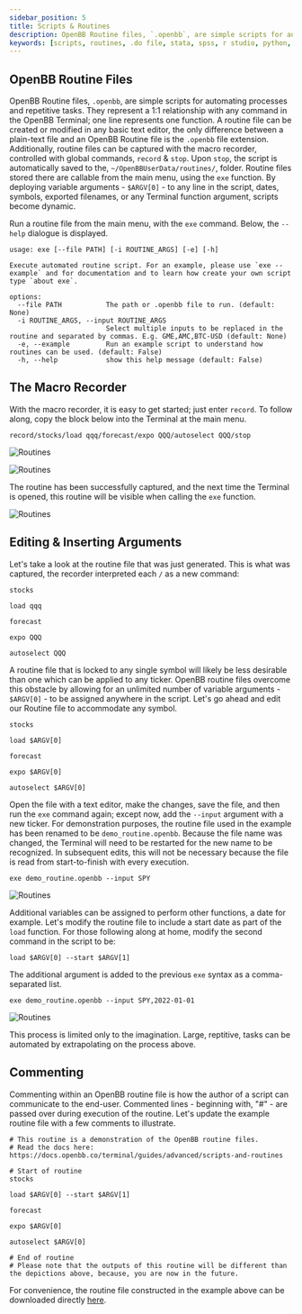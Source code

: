 ```yaml
---
sidebar_position: 5
title: Scripts & Routines
description: OpenBB Routine files, `.openbb`, are simple scripts for automating processes and repetitive tasks. They represent a 1:1 relationship with any command in the OpenBB Terminal; one line represents one function. A routine file can be created or modified in any basic text editor, the only difference between a plain-text file and an OpenBB Routine file is the `.openbb` file extension. Additionally, routine files can be captured with the macro recorder, controlled with global commands, `record` & `stop`. Upon `stop`, the script is automatically saved to the, `~/OpenBBUserData/routines/`, folder.  Routine files stored there are callable from the main menu, using the `exe` function. By deploying variable arguments - `$ARGV[0]` - to any line in the script, dates, symbols, exported filenames, or any Terminal function argument, scripts become dynamic.
keywords: [scripts, routines, .do file, stata, spss, r studio, python, automation, data collection, aggregation, script, routine, openbb terminal]
---
```

## OpenBB Routine Files

OpenBB Routine files, `.openbb`, are simple scripts for automating processes and repetitive tasks. They represent a 1:1 relationship with any command in the OpenBB Terminal; one line represents one function. A routine file can be created or modified in any basic text editor, the only difference between a plain-text file and an OpenBB Routine file is the `.openbb` file extension. Additionally, routine files can be captured with the macro recorder, controlled with global commands, `record` & `stop`. Upon `stop`, the script is automatically saved to the, `~/OpenBBUserData/routines/`, folder.  Routine files stored there are callable from the main menu, using the `exe` function. By deploying variable arguments - `$ARGV[0]` - to any line in the script, dates, symbols, exported filenames, or any Terminal function argument, scripts become dynamic.

Run a routine file from the main menu, with the `exe` command. Below, the `--help` dialogue is displayed.

```console
usage: exe [--file PATH] [-i ROUTINE_ARGS] [-e] [-h]

Execute automated routine script. For an example, please use `exe --example` and for documentation and to learn how create your own script type `about exe`.

options:
  --file PATH           The path or .openbb file to run. (default: None)
  -i ROUTINE_ARGS, --input ROUTINE_ARGS
                        Select multiple inputs to be replaced in the routine and separated by commas. E.g. GME,AMC,BTC-USD (default: None)
  -e, --example         Run an example script to understand how routines can be used. (default: False)
  -h, --help            show this help message (default: False)
```

## The Macro Recorder

With the macro recorder, it is easy to get started; just enter `record`. To follow along, copy the block below into the Terminal at the main menu.

```console
record/stocks/load qqq/forecast/expo QQQ/autoselect QQQ/stop
```

![Routines](https://user-images.githubusercontent.com/85772166/219550644-26ecaf27-cbf9-4314-8f3b-d9f20e8fcb88.png)

![Routines](https://user-images.githubusercontent.com/85772166/219550698-3b1cd675-4e1f-4d3e-a630-9ed00b689b2b.png)

The routine has been successfully captured, and the next time the Terminal is opened, this routine will be visible when calling the `exe` function.

![Routines](https://user-images.githubusercontent.com/85772166/221951059-3ccf7235-5b0e-48ba-9f6c-3d0aaadd20cf.png)

## Editing & Inserting Arguments

Let's take a look at the routine file that was just generated. This is what was captured, the recorder interpreted each `/` as a new command:

```console
stocks

load qqq

forecast

expo QQQ

autoselect QQQ
```

A routine file that is locked to any single symbol will likely be less desirable than one which can be applied to any ticker. OpenBB routine files overcome this obstacle by allowing for an unlimited number of variable arguments - `$ARGV[0]` - to be assigned anywhere in the script. Let's go ahead and edit our Routine file to accommodate any symbol.

```console
stocks

load $ARGV[0]

forecast

expo $ARGV[0]

autoselect $ARGV[0]
```

Open the file with a text editor, make the changes, save the file, and then run the `exe` command again; except now, add the `--input` argument with a new ticker. For demonstration purposes, the routine file used in the example has been renamed to be `demo_routine.openbb`. Because the file name was changed, the Terminal will need to be restarted for the new name to be recognized. In subsequent edits, this will not be necessary because the file is read from start-to-finish with every execution.

```console
exe demo_routine.openbb --input SPY
```

![Routines](https://user-images.githubusercontent.com/85772166/219550837-fe6ece69-2336-40fc-8db9-fc7b62b784c6.png)

Additional variables can be assigned to perform other functions, a date for example. Let's modify the routine file to include a start date as part of the `load` function. For those following along at home, modify the second command in the script to be:

```console
load $ARGV[0] --start $ARGV[1]
```

The additional argument is added to the previous `exe` syntax as a comma-separated list.

```console
exe demo_routine.openbb --input SPY,2022-01-01
```

![Routines](https://user-images.githubusercontent.com/85772166/219550901-13205851-a12f-4ef9-85f4-a2bfa24be9c9.png)

This process is limited only to the imagination. Large, reptitive, tasks can be automated by extrapolating on the process above.

## Commenting

Commenting within an OpenBB routine file is how the author of a script can communicate to the end-user. Commented lines - beginning with, "#" - are passed over during execution of the routine. Let's update the example routine file with a few comments to illustrate.

```console
# This routine is a demonstration of the OpenBB routine files.
# Read the docs here: https://docs.openbb.co/terminal/guides/advanced/scripts-and-routines

# Start of routine
stocks

load $ARGV[0] --start $ARGV[1]

forecast

expo $ARGV[0]

autoselect $ARGV[0]

# End of routine
# Please note that the outputs of this routine will be different than the depictions above, because, you are now in the future.
```

For convenience, the routine file constructed in the example above can be downloaded directly [here](https://github.com/OpenBB-finance/OpenBBTerminal/files/10763257/demo_routine.openbb.zip).
